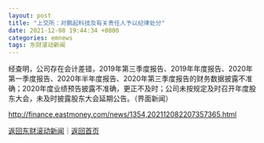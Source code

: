 ```yaml
---
layout: post
title: "上交所：对鹏起科技及有关责任人予以纪律处分"
date: 2021-12-08 19:44:34 +0800
categories: emnews
tags: 东财滚动新闻
---
```


经查明，公司存在会计差错，2019年第三季度报告、2019年年度报告、2020年第一季度报告、2020年半年度报告、2020年第三季度报告的财务数据披露不准确；2020年度业绩预告披露不准确，更正不及时；公司未按规定及时召开年度股东大会，未及时披露股东大会延期公告。（界面新闻）

<http://finance.eastmoney.com/news/1354,202112082207357365.html>

[返回东财滚动新闻](//finews.withounder.com/emnews/)｜[返回首页](//finews.withounder.com/)